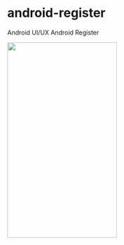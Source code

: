 # android-register
Android UI/UX Android Register

<img src="https://cloud.githubusercontent.com/assets/25086018/22033597/bcc1b4dc-dd1b-11e6-86a2-4b8fa334314a.png" width="250" height="444">
